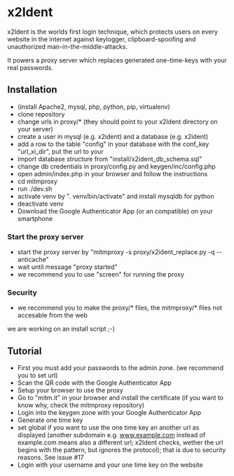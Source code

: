 # x2Ident
x2Ident is the worlds first login technique, which protects users on every website in the internet against keylogger, clipboard-spoofing and unauthorized man-in-the-middle-attacks.

It powers a proxy server which replaces generated one-time-keys with your real passwords.

## Installation
* (install Apache2, mysql, php, python, pip, virtualenv)
* clone repository
* change urls in proxy/* (they should point to your x2Ident directory on your server)
* create a user in mysql (e.g. x2ident) and a database (e.g. x2ident)
* add a row to the table "config" in your database with the conf_key "url_xi_dir", put the url to your 
* import database structure from "install/x2ident_db_schema.sql"
* change db credentials in proxy/config.py and keygen/inc/config.php
* open admin/index.php in your browser and follow the instructions
* cd mitmproxy
* run ./dev.sh
* activate venv by ". venv/bin/activate" and install mysqldb for python
* deactivate venv
* Download the Google Authenticator App (or an compatible) on your smartphone

### Start the proxy server
* start the proxy server by "mitmproxy -s proxy/x2ident_replace.py -q --anticache"
* wait until message "proxy started"
* we recommend you to use "screen" for running the proxy

### Security
* we recommend you to make the proxy/* files, the mitmproxy/* files not accesable from the web

we are working on an install script ;-)

## Tutorial
* First you must add your passwords to the admin zone. (we recommend you to set url)
* Scan the QR code with the Google Authenticator App
* Setup your browser to use the proxy
* Go to "mitm.it" in your browser and install the certificate (if you want to know why, check the mitmproxy repository)
* Login into the keygen zone with your Google Authenticator App
* Generate one time key
* set global if you want to use the one time key an another url as displayed (another subdomain e.g. www.example.com instead of example.com means also a different url; x2Ident checks, wether the url begins with the pattern, but ignores the protocol); that is due to security reasons. See issue #17
* Login with your username and your one time key on the website
